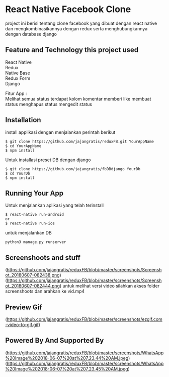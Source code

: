 # React Native Facebook Clone

project ini berisi tentang clone facebook yang dibuat dengan react native dan mengkombinasikannya dengan redux serta menghubungkannya dengan database django 

## Feature and Technology this project used

React Native <br>
Redux  <br>
Native Base <br>
Redux Form <br>
Django

Fitur App : <br>
Melihat semua status
terdapat kolom komentar
memberi like
membuat status
menghapus status
mengedit status
## Installation

install applikasi dengan menjalankan perintah berikut
```
$ git clone https://github.com/jajangratis/reduxFB.git YourAppName
$ cd YourAppName
$ npm install
```

Untuk installasi preset DB dengan django
```
$ git clone https://github.com/jajangratis/fbDBdjango YourDb
$ cd YourDb
$ npm install
```

## Running Your App

Untuk menjalankan aplikasi yang telah terinstall
```
$ react-native run-android
or
$ react-native run-ios
```

untuk menjalankan DB 

```
python3 manage.py runserver
```

## Screenshoots and stuff
(https://github.com/jajangratis/reduxFB/blob/master/screenshots/Screenshot_20180607-082438.png)
(https://github.com/jajangratis/reduxFB/blob/master/screenshots/Screenshot_20180607-082444.png)
untuk melihat versi video silahkan akses folder screenshoots dan arahkan ke vid.mp4

## Preview Gif
(https://github.com/jajangratis/reduxFB/blob/master/screenshots/ezgif.com-video-to-gif.gif)

## Powered By And Supported By
(https://github.com/jajangratis/reduxFB/blob/master/screenshots/WhatsApp%20Image%202018-06-07%20at%207.23.44%20AM.jpeg)
(https://github.com/jajangratis/reduxFB/blob/master/screenshots/WhatsApp%20Image%202018-06-07%20at%207.23.45%20AM.jpeg)



